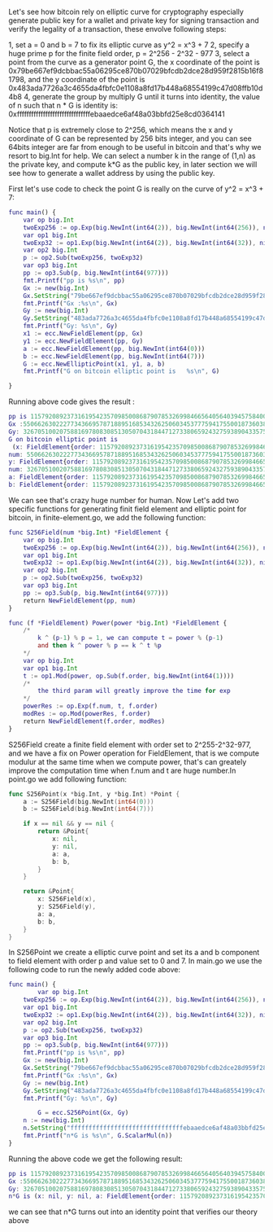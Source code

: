 Let's see how bitcoin rely on elliptic curve for cryptography especially generate public key for a wallet and private key for signing transaction and verify the
legality of a transaction, these envolve following steps:

1, set a = 0 and b = 7 to fix its elliptic curve as y^2 = x^3 + 7
2, specify a huge prime p for the finite field order, p = 2^256 - 2^32 - 977
3, select a point from the curve as a generator point G, the x coordinate of the point is 0x79be667ef9dcbbac55a06295ce870b07029bfcdb2dce28d959f2815b16f81798,
and the y coordinate of the point is 0x483ada7726a3c4655da4fbfc0e1108a8fd17b448a68554199c47d08ffb10d4b8
4, generate the group by multiply G until it turns into identity, the value of n such that n * G is identity is:
0xfffffffffffffffffffffffffffffffebaaedce6af48a03bbfd25e8cd0364141

Notice that p is extremely close to 2^256, which means the x and y coordinate of G can be represented by 256 bits integer, and you can see 64bits integer are far
from enough to be useful in bitcoin and that's why we resort to big.Int for help. We can select a number k in the range of (1,n) as the private key, and compute
k*G as the public key, in later section we will see how to generate a wallet address by using the public key.

First let's use code to check the point G is really on the curve of y^2 = x^3 + 7:
```g
func main() {
	var op big.Int
	twoExp256 := op.Exp(big.NewInt(int64(2)), big.NewInt(int64(256)), nil)
	var op1 big.Int
	twoExp32 := op1.Exp(big.NewInt(int64(2)), big.NewInt(int64(32)), nil)
	var op2 big.Int
	p := op2.Sub(twoExp256, twoExp32)
	var op3 big.Int
	pp := op3.Sub(p, big.NewInt(int64(977)))
	fmt.Printf("pp is %s\n", pp)
	Gx := new(big.Int)
	Gx.SetString("79be667ef9dcbbac55a06295ce870b07029bfcdb2dce28d959f2815b16f81798", 16)
	fmt.Printf("Gx :%s\n", Gx)
	Gy := new(big.Int)
	Gy.SetString("483ada7726a3c4655da4fbfc0e1108a8fd17b448a68554199c47d08ffb10d4b8", 16)
	fmt.Printf("Gy: %s\n", Gy)
	x1 := ecc.NewFieldElement(pp, Gx)
	y1 := ecc.NewFieldElement(pp, Gy)
	a := ecc.NewFieldElement(pp, big.NewInt(int64(0)))
	b := ecc.NewFieldElement(pp, big.NewInt(int64(7)))
	G := ecc.NewEllipticPoint(x1, y1, a, b)
	fmt.Printf("G on bitcoin elliptic point is   %s\n", G)

}
```
Running above code gives the result :
```g
pp is 115792089237316195423570985008687907853269984665640564039457584007908834671663
Gx :55066263022277343669578718895168534326250603453777594175500187360389116729240
Gy: 32670510020758816978083085130507043184471273380659243275938904335757337482424
G on bitcoin elliptic point is
 (x: FieldElement{order: 115792089237316195423570985008687907853269984665640564039457584007908834671663,
num: 55066263022277343669578718895168534326250603453777594175500187360389116729240},
y: FieldElement{order: 115792089237316195423570985008687907853269984665640564039457584007908834671663,
num: 32670510020758816978083085130507043184471273380659243275938904335757337482424},
a: FieldElement{order: 115792089237316195423570985008687907853269984665640564039457584007908834671663, num: 0},
b: FieldElement{order: 115792089237316195423570985008687907853269984665640564039457584007908834671663, num: 7})
```
We can see that's crazy huge number for human. Now Let's add two specific functions for generating finit field element and elliptic point for bitcoin, in 
finite-element.go, we add the following function:
```g
func S256Field(num *big.Int) *FieldElement {
	var op big.Int
	twoExp256 := op.Exp(big.NewInt(int64(2)), big.NewInt(int64(256)), nil)
	var op1 big.Int
	twoExp32 := op1.Exp(big.NewInt(int64(2)), big.NewInt(int64(32)), nil)
	var op2 big.Int
	p := op2.Sub(twoExp256, twoExp32)
	var op3 big.Int
	pp := op3.Sub(p, big.NewInt(int64(977)))
	return NewFieldElement(pp, num)
}

func (f *FieldElement) Power(power *big.Int) *FieldElement {
	/*
		k ^ (p-1) % p = 1, we can compute t = power % (p-1)
		and then k ^ power % p == k ^ t %p
	*/
	var op big.Int
	var op1 big.Int
	t := op1.Mod(power, op.Sub(f.order, big.NewInt(int64(1))))
	/*
		the third param will greatly improve the time for exp
	*/
	powerRes := op.Exp(f.num, t, f.order)
	modRes := op.Mod(powerRes, f.order)
	return NewFieldElement(f.order, modRes)
}
```
S256Field create a finite field element with order set to 2^255-2^32-977, and we have a fix on Power operation for FieldElement, that is we compute modulur at the
same time when we compute power, that's can greately improve the computation time when f.num and t are huge number.In point.go we add following function:
```go
func S256Point(x *big.Int, y *big.Int) *Point {
	a := S256Field(big.NewInt(int64(0)))
	b := S256Field(big.NewInt(int64(7)))

	if x == nil && y == nil {
		return &Point{
			x: nil,
			y: nil,
			a: a,
			b: b,
		}
	}

	return &Point{
		x: S256Field(x),
		y: S256Field(y),
		a: a,
		b: b,
	}
}
```
In S256Point we create a elliptic curve point and set its a and b component to field element with order p and value set to 0 and 7. In main.go we use the 
following code to run the newly added code above:
```g
func main() {
        var op big.Int
	twoExp256 := op.Exp(big.NewInt(int64(2)), big.NewInt(int64(256)), nil)
	var op1 big.Int
	twoExp32 := op1.Exp(big.NewInt(int64(2)), big.NewInt(int64(32)), nil)
	var op2 big.Int
	p := op2.Sub(twoExp256, twoExp32)
	var op3 big.Int
	pp := op3.Sub(p, big.NewInt(int64(977)))
	fmt.Printf("pp is %s\n", pp)
	Gx := new(big.Int)
	Gx.SetString("79be667ef9dcbbac55a06295ce870b07029bfcdb2dce28d959f2815b16f81798", 16)
	fmt.Printf("Gx :%s\n", Gx)
	Gy := new(big.Int)
	Gy.SetString("483ada7726a3c4655da4fbfc0e1108a8fd17b448a68554199c47d08ffb10d4b8", 16)
	fmt.Printf("Gy: %s\n", Gy)

        G = ecc.S256Point(Gx, Gy)
	n := new(big.Int)
	n.SetString("fffffffffffffffffffffffffffffffebaaedce6af48a03bbfd25e8cd0364141", 16)
	fmt.Printf("n*G is %s\n", G.ScalarMul(n))
}
```
Running the above code we get the following result:
```g
pp is 115792089237316195423570985008687907853269984665640564039457584007908834671663
Gx :55066263022277343669578718895168534326250603453777594175500187360389116729240
Gy: 32670510020758816978083085130507043184471273380659243275938904335757337482424
n*G is (x: nil, y: nil, a: FieldElement{order: 115792089237316195423570985008687907853269984665640564039457584007908834671663, num: 0}, b: FieldElement{order: 115792089237316195423570985008687907853269984665640564039457584007908834671663, num: 7})
```
we can see that n*G turns out into an identity point that verifies our theory above
